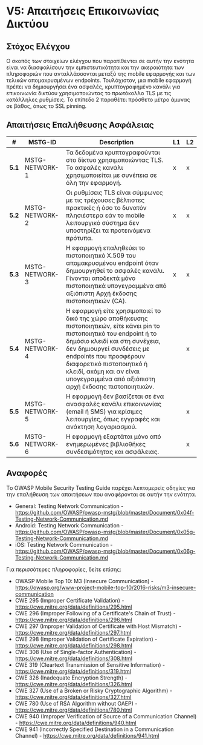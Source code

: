 # V5: Απαιτήσεις Επικοινωνίας Δικτύου

## Στόχος Ελέγχου

Ο σκοπός των στοιχείων ελέγχου που παρατίθενται σε αυτήν την ενότητα είναι να διασφαλίσουν την εμπιστευτικότητα και την ακεραιότητα των πληροφοριών που ανταλλάσσονται μεταξύ της mobile εφαρμογής και των τελικών απομακρυσμένων endpoints. Τουλάχιστον, μια mobile εφαρμογή πρέπει να δημιουργήσει ένα ασφαλές, κρυπτογραφημένο κανάλι για επικοινωνία δικτύου χρησιμοποιώντας το πρωτόκολλο TLS με τις κατάλληλες ρυθμίσεις. Το επίπεδο 2 παραθέτει πρόσθετο μέτρο άμυνας σε βάθος, όπως το SSL pinning.

## Απαιτήσεις Επαλήθευσης Ασφάλειας

| # | MSTG-ID | Description | L1 | L2 |
| -- | ---------- | ---------------------- | - | - |
| **5.1** | MSTG-NETWORK-1 | Τα δεδομένα κρυπτογραφούνται στο δίκτυο χρησιμοποιώντας TLS. Το ασφαλές κανάλι χρησιμοποιείται με συνέπεια σε όλη την εφαρμογή. | x | x |
| **5.2** | MSTG-NETWORK-2 | Οι ρυθμίσεις TLS είναι σύμφωνες με τις τρέχουσες βέλτιστες πρακτικές ή όσο το δυνατόν πλησιέστερα εάν το mobile λειτουργικό σύστημα δεν υποστηρίζει τα προτεινόμενα πρότυπα. | x | x |
| **5.3** | MSTG-NETWORK-3 | Η εφαρμογή επαληθεύει το πιστοποιητικό X.509 του απομακρυσμένου endpoint όταν δημιουργηθεί το ασφαλές κανάλι. Γίνονται αποδεκτά μόνο πιστοποιητικά υπογεγραμμένα από αξιόπιστη Aρχή έκδοσης πιστοποιητικών (CA). | x | x |
| **5.4** | MSTG-NETWORK-4 | Η εφαρμογή είτε χρησιμοποιεί το δικό της χώρο αποθήκευσης πιστοποιητικών, είτε κάνει pin το πιστοποιητικό του endpoint ή το δημόσιο κλειδί και στη συνέχεια, δεν δημιουργεί συνδέσεις με endpoints που προσφέρουν διαφορετικό πιστοποιητικό ή κλειδί, ακόμη και αν είναι υπογεγραμμένα από αξιόπιστη αρχή έκδοσης πιστοποιητικών. |   | x |
| **5.5** | MSTG-NETWORK-5 | Η εφαρμογή δεν βασίζεται σε ένα ανασφαλές κανάλι επικοινωνίας (email ή SMS) για κρίσιμες λειτουργίες, όπως εγγραφές και ανάκτηση λογαριασμού. |  | x |
| **5.6** | MSTG-NETWORK-6 | Η εφαρμογή εξαρτάται μόνο από ενημερωμένες βιβλιοθήκες συνδεσιμότητας και ασφάλειας. |  | x |

## Αναφορές

Tο OWASP Mobile Security Testing Guide παρέχει λεπτομερείς οδηγίες για την επαλήθευση των απαιτήσεων που αναφέρονται σε αυτήν την ενότητα.

- General: Testing Network Communication - <https://github.com/OWASP/owasp-mstg/blob/master/Document/0x04f-Testing-Network-Communication.md>
- Android: Testing Network Communication - <https://github.com/OWASP/owasp-mstg/blob/master/Document/0x05g-Testing-Network-Communication.md>
- iOS: Testing Network Communication - <https://github.com/OWASP/owasp-mstg/blob/master/Document/0x06g-Testing-Network-Communication.md>

Για περισσότερες πληροφορίες, δείτε επίσης:

- OWASP Mobile Top 10: M3 (Insecure Communication) - <https://owasp.org/www-project-mobile-top-10/2016-risks/m3-insecure-communication>
- CWE 295 (Improper Certificate Validation) - <https://cwe.mitre.org/data/definitions/295.html>
- CWE 296 (Improper Following of a Certificate's Chain of Trust) - <https://cwe.mitre.org/data/definitions/296.html>
- CWE 297 (Improper Validation of Certificate with Host Mismatch) - <https://cwe.mitre.org/data/definitions/297.html>
- CWE 298 (Improper Validation of Certificate Expiration) - <https://cwe.mitre.org/data/definitions/298.html>
- CWE 308 (Use of Single-factor Authentication) - <https://cwe.mitre.org/data/definitions/308.html>
- CWE 319 (Cleartext Transmission of Sensitive Information) - <https://cwe.mitre.org/data/definitions/319.html>
- CWE 326 (Inadequate Encryption Strength) - <https://cwe.mitre.org/data/definitions/326.html>
- CWE 327 (Use of a Broken or Risky Cryptographic Algorithm) - <https://cwe.mitre.org/data/definitions/327.html>
- CWE 780 (Use of RSA Algorithm without OAEP) - <https://cwe.mitre.org/data/definitions/780.html>
- CWE 940 (Improper Verification of Source of a Communication Channel) - <https://cwe.mitre.org/data/definitions/940.html>
- CWE 941 (Incorrectly Specified Destination in a Communication Channel) - <https://cwe.mitre.org/data/definitions/941.html>
